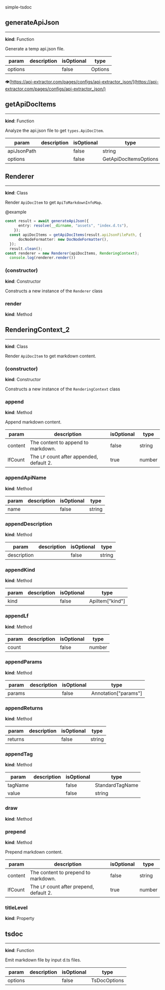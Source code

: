 simple-tsdoc

## generateApiJson

---------------

**kind**: Function

Generate a temp api.json file.

| param | description | isOptional | type |
| ----- | ----------- | ---------- | ---- |
| options |  | false | Options |

👁️[https://api-extractor.com/pages/configs/api-extractor_json/](https://api-extractor.com/pages/configs/api-extractor_json/)



## getApiDocItems

---------------

**kind**: Function

Analyze the api.json file to get `types.ApiDocItem`.

| param | description | isOptional | type |
| ----- | ----------- | ---------- | ---- |
| apiJsonPath |  | false | string |
| options |  | false | GetApiDocItemsOptions |



## Renderer

---------------

**kind**: Class

Render `ApiDocItem` to get `ApiToMarkdownInfoMap`.

@example 
```ts
const result = await generateApiJson({
      entry: resolve(__dirname, "assets", "index.d.ts"),
    });
  const apiDocItems = getApiDocItems(result.apiJsonFilePath, {
      docNodeFormatter: new DocNodeFormatter(),
  });
  result.clean();
const renderer = new Renderer(apiDocItems, RenderingContext);
  console.log(renderer.render())
```

### (constructor)

**kind**: Constructor

Constructs a new instance of the `Renderer` class

### render

**kind**: Method



## RenderingContext_2

---------------

**kind**: Class

Render `ApiDocItem` to get markdown content.

### (constructor)

**kind**: Constructor

Constructs a new instance of the `RenderingContext` class

### append

**kind**: Method

Append markdown content.

| param | description | isOptional | type |
| ----- | ----------- | ---------- | ---- |
| content | The content to append to markdown. | false | string |
| lfCount | The `LF` count after appended, default 2. | true | number |

### appendApiName

**kind**: Method

| param | description | isOptional | type |
| ----- | ----------- | ---------- | ---- |
| name |  | false | string |

### appendDescription

**kind**: Method

| param | description | isOptional | type |
| ----- | ----------- | ---------- | ---- |
| description |  | false | string | undefined |

### appendKind

**kind**: Method

| param | description | isOptional | type |
| ----- | ----------- | ---------- | ---- |
| kind |  | false | ApiItem["kind"] |

### appendLf

**kind**: Method

| param | description | isOptional | type |
| ----- | ----------- | ---------- | ---- |
| count |  | false | number |

### appendParams

**kind**: Method

| param | description | isOptional | type |
| ----- | ----------- | ---------- | ---- |
| params |  | false | Annotation["params"] |

### appendReturns

**kind**: Method

| param | description | isOptional | type |
| ----- | ----------- | ---------- | ---- |
| returns |  | false | string | undefined |

### appendTag

**kind**: Method

| param | description | isOptional | type |
| ----- | ----------- | ---------- | ---- |
| tagName |  | false | StandardTagName |
| value |  | false | string | undefined |

### draw

**kind**: Method

### prepend

**kind**: Method

Prepend markdown content.

| param | description | isOptional | type |
| ----- | ----------- | ---------- | ---- |
| content | The content to prepend to markdown. | false | string |
| lfCount | The `LF` count after prepend, default 2. | true | number |

### titleLevel

**kind**: Property



## tsdoc

---------------

**kind**: Function

Emit markdown file by input d.ts files.

| param | description | isOptional | type |
| ----- | ----------- | ---------- | ---- |
| options |  | false | TsDocOptions |



